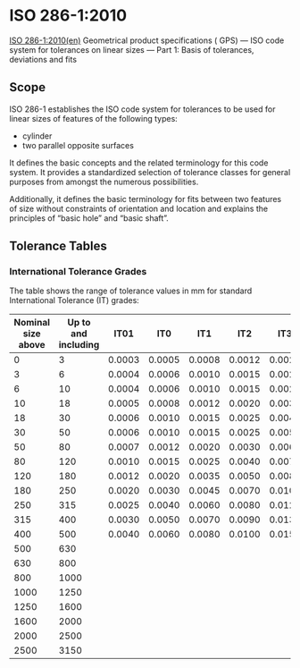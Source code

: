 # ISO 286-1:2010

[ISO 286-1:2010(en)](https://www.iso.org/obp/ui/#iso:std:iso:286:-1:ed-2:v1:en) Geometrical product specifications (
GPS) — ISO code system for tolerances on linear sizes — Part 1: Basis of tolerances, deviations and fits

## Scope

ISO 286-1 establishes the ISO code system for tolerances to be used for linear sizes of features of the following types:

- cylinder
- two parallel opposite surfaces

It defines the basic concepts and the related terminology for this code system. It provides a standardized selection of
tolerance classes for general purposes from amongst the numerous possibilities.

Additionally, it defines the basic terminology for fits between two features of size without constraints of orientation
and location and explains the principles of “basic hole” and “basic shaft”.

## Tolerance Tables

### International Tolerance Grades

The table shows the range of tolerance values in mm for standard International Tolerance (IT) grades:

| Nominal size above | Up to and including | IT01   | IT0    | IT1    | IT2    | IT3    | IT4    | IT5    | IT6    | IT7    | IT8    | IT9    | IT10   | IT11   | IT12   | IT13   | IT14   | IT15   | IT16   | IT17   | IT18   |
|--------------------|---------------------|--------|--------|--------|--------|--------|--------|--------|--------|--------|--------|--------|--------|--------|--------|--------|--------|--------|--------|--------|--------|
| 0                  | 3                   | 0.0003 | 0.0005 | 0.0008 | 0.0012 | 0.0020 | 0.0030 | 0.0040 | 0.0060 | 0.0100 | 0.0140 | 0.0250 | 0.0400 | 0.0600 | 0.1000 | 0.1400 | 0.2500 | 0.4000 | 0.6000 | 1.0000 | 1.4000 |
| 3                  | 6                   | 0.0004 | 0.0006 | 0.0010 | 0.0015 | 0.0025 | 0.0040 | 0.0050 | 0.0080 | 0.0120 | 0.0180 | 0.0300 | 0.0480 | 0.0750 | 0.1200 | 0.1800 | 0.3000 | 0.4800 | 0.7500 | 1.2000 | 1.8000 |
| 6                  | 10                  | 0.0004 | 0.0006 | 0.0010 | 0.0015 | 0.0025 | 0.0040 | 0.0060 | 0.0090 | 0.0150 | 0.0220 | 0.0360 | 0.0580 | 0.0900 | 0.1500 | 0.2200 | 0.3600 | 0.5800 | 0.9000 | 1.5000 | 2.2000 |
| 10                 | 18                  | 0.0005 | 0.0008 | 0.0012 | 0.0020 | 0.0035 | 0.0050 | 0.0070 | 0.0110 | 0.0180 | 0.0270 | 0.0430 | 0.0700 | 0.1100 | 0.1800 | 0.2700 | 0.4300 | 0.7000 | 1.1000 | 1.8000 | 2.7000 |
| 18                 | 30                  | 0.0006 | 0.0010 | 0.0015 | 0.0025 | 0.0040 | 0.0060 | 0.0090 | 0.0130 | 0.0210 | 0.0330 | 0.0520 | 0.0840 | 0.1300 | 0.2100 | 0.3300 | 0.5200 | 0.8400 | 1.3000 | 2.1000 | 3.3000 |
| 30                 | 50                  | 0.0006 | 0.0010 | 0.0015 | 0.0025 | 0.0050 | 0.0070 | 0.0110 | 0.0160 | 0.0250 | 0.0390 | 0.0620 | 0.1000 | 0.1600 | 0.2500 | 0.3900 | 0.6200 | 1.0000 | 1.6000 | 2.5000 | 3.9000 |
| 50                 | 80                  | 0.0007 | 0.0012 | 0.0020 | 0.0030 | 0.0060 | 0.0090 | 0.0130 | 0.0190 | 0.0300 | 0.0460 | 0.0740 | 0.1200 | 0.1900 | 0.3000 | 0.4600 | 0.7400 | 1.2000 | 1.9000 | 3.0000 | 4.6000 |
| 80                 | 120                 | 0.0010 | 0.0015 | 0.0025 | 0.0040 | 0.0070 | 0.0100 | 0.0150 | 0.0230 | 0.0350 | 0.0540 | 0.0870 | 0.1400 | 0.2200 | 0.3500 | 0.5400 | 0.8700 | 1.4000 | 2.2000 | 3.5000 | 5.4000 |
| 120                | 180                 | 0.0012 | 0.0020 | 0.0035 | 0.0050 | 0.0080 | 0.0120 | 0.0180 | 0.0270 | 0.0400 | 0.0630 | 0.0970 | 0.1550 | 0.2500 | 0.4000 | 0.6300 | 0.9700 | 1.5500 | 2.5000 | 4.0000 | 6.3000 |
| 180                | 250                 | 0.0020 | 0.0030 | 0.0045 | 0.0070 | 0.0100 | 0.0140 | 0.0200 | 0.0290 | 0.0460 | 0.0720 | 0.1150 | 0.1850 | 0.2900 | 0.4600 | 0.7200 | 1.1500 | 1.8500 | 2.9000 | 4.6000 | 7.2000 |
| 250                | 315                 | 0.0025 | 0.0040 | 0.0060 | 0.0080 | 0.0120 | 0.0160 | 0.0230 | 0.0320 | 0.0520 | 0.0810 | 0.1300 | 0.2100 | 0.3200 | 0.5200 | 0.8100 | 1.3000 | 2.1000 | 3.2000 | 5.2000 | 8.1000 |
| 315                | 400                 | 0.0030 | 0.0050 | 0.0070 | 0.0090 | 0.0130 | 0.0180 | 0.0260 | 0.0360 | 0.0570 | 0.0890 | 0.1400 | 0.2300 | 0.3600 | 0.5700 | 0.8900 | 1.4000 | 2.3000 | 3.6000 | 5.7000 | 8.9000 |
| 400                | 500                 | 0.0040 | 0.0060 | 0.0080 | 0.0100 | 0.0150 | 0.0200 | 0.0270 | 0.0400 | 0.0630 | 0.0970 | 0.1550 | 0.2500 | 0.4000 | 0.6300 | 0.9700 | 1.5500 | 2.5000 | 4.0000 | 6.3000 | 9.7000 |
| 500                | 630                 |        |        |        |        |        |        |        |        | 0.0700 | 0.1100 | 0.1750 | 0.2800 | 0.4400 | 0.7000 | 1.1000 | 1.7500 | 2.8000 | 4.4000 | 7.0000 | 11.000 |
| 630                | 800                 |        |        |        |        |        |        |        |        | 0.0800 | 0.1250 | 0.2000 | 0.3200 | 0.5000 | 0.8000 | 1.2500 | 2.0000 | 3.2000 | 5.0000 | 8.0000 | 12.500 |
| 800                | 1000                |        |        |        |        |        |        |        |        | 0.0900 | 0.1400 | 0.2300 | 0.3600 | 0.5600 | 0.9000 | 1.4000 | 2.3000 | 3.6000 | 5.6000 | 9.0000 | 14.000 |
| 1000               | 1250                |        |        |        |        |        |        |        |        | 0.1050 | 0.1650 | 0.2600 | 0.4200 | 0.6600 | 1.0500 | 1.6500 | 2.6000 | 4.2000 | 6.6000 | 10.500 | 16.500 |
| 1250               | 1600                |        |        |        |        |        |        |        |        | 0.1250 | 0.1950 | 0.3100 | 0.5000 | 0.7800 | 1.2500 | 1.9500 | 3.1000 | 5.0000 | 7.8000 | 12.500 | 19.500 |
| 1600               | 2000                |        |        |        |        |        |        |        |        | 0.1500 | 0.2300 | 0.3700 | 0.6000 | 0.9200 | 1.5000 | 2.3000 | 3.7000 | 6.0000 | 9.2000 | 15.000 | 23.000 |
| 2000               | 2500                |        |        |        |        |        |        |        |        | 0.1750 | 0.2800 | 0.4400 | 0.7000 | 1.1000 | 1.7500 | 2.8000 | 4.4000 | 7.0000 | 11.000 | 17.500 | 28.000 |
| 2500               | 3150                |        |        |        |        |        |        |        |        | 0.2100 | 0.3300 | 0.5400 | 0.8600 | 1.3500 | 2.1000 | 3.3000 | 5.4000 | 8.6000 | 13.500 | 21.000 | 33.000 |
